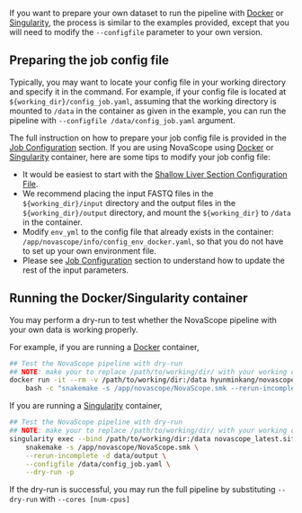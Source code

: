 If you want to prepare your own dataset to run the pipeline with [Docker](https://www.docker.com/) or [Singularity](https://sylabs.io/docs/), the process is similar to the examples provided, except that you will need to modify the `--configfile` parameter to your own version. 

## Preparing the job config file

Typically, you may want to locate your config file in your working directory and specify it in the command. For example, if your config file is located at `${working_dir}/config_job.yaml`, assuming that the working directory is mounted to `/data` in the container as given in the example, you can run the pipeline with `--configfile /data/config_job.yaml` argument.

The full instruction on how to prepare your job config file is provided in the [Job Configuration](../getting_started/job_config.md) section. If you are using NovaScope using [Docker](https://www.docker.com/) or [Singularity](https://sylabs.io/docs/) container, here are some tips to modify your job config file:

* It would be easiest to start with the [Shallow Liver Section Configuration File](testrun/shallow_liver_section/config_job.yaml).
* We recommend placing the input FASTQ files in the `${working_dir}/input` directory and the output files in the `${working_dir}/output` directory, and mount the `${working_dir}` to `/data` in the container.
* Modify `env_yml` to the config file that already exists in the container: `/app/novascope/info/config_env_docker.yaml`, so that you do not have to set up your own environment file.
* Please see [Job Configuration](../getting_started/job_config.md) section to understand how to update the rest of the input parameters.

## Running the Docker/Singularity container

You may perform a dry-run to test whether the NovaScope pipeline with your own data is working properly. 

For example, if you are running a [Docker](https://www.docker.com/) container,

```bash
## Test the NovaScope pipeline with dry-run
## NOTE: make your to replace /path/to/working/dir/ with your working directory
docker run -it --rm -v /path/to/working/dir:/data hyunminkang/novascope \
    bash -c "snakemake -s /app/novascope/NovaScope.smk --rerun-incomplete -d data/output --configfile /data/config_job.yaml --dry-run -p"
```

If you are running a [Singularity](https://sylabs.io/docs/) container,

```bash
## Test the NovaScope pipeline with dry-run
## NOTE: make your to replace /path/to/working/dir/ with your working directory
singularity exec --bind /path/to/working/dir:/data novascope_latest.sif \
    snakemake -s /app/novascope/NovaScope.smk \
    --rerun-incomplete -d data/output \
    --configfile /data/config_job.yaml \
    --dry-run -p
```

If the dry-run is successful, you may run the full pipeline by substituting `--dry-run` with `--cores [num-cpus]`